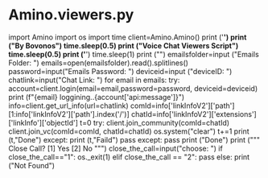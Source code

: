 # Amino.viewers.py
import Amino import os import time client=Amino.Amino() print ('______________________________________________') print ("By Bovonos") time.sleep(0.5) print ("Voice Chat Viewers Script") time.sleep(0.5) print ('______________________________________________') time.sleep(1) print ("") emailsfolder=input ("Emails Folder:  ") emails=open(emailsfolder).read().splitlines() password=input("Emails Password:  ") deviceid=input ("deviceID: ") chatlink=input("Chat Link: ") for email in emails:     try:         account=client.login(email=email,password=password, deviceid=deviceid)         print (f"{email} loggining..{account['api:message']}")         info=client.get_url_info(url=chatlink)         comId=info['linkInfoV2']['path'][1:info['linkInfoV2']['path'].index('/')]         chatId=info['linkInfoV2']['extensions']['linkInfo']['objectId']         t=0         try:             client.join_community(comId=chatId)             client.join_vc(comId=comId, chatId=chatId)             os.system("clear")             t+=1             print (t,"Done")         except:             print (t,"Faild")             pass     except:         pass print ("Done") print (""" Close Call?  [1] Yes  [2] No  """)  close_the_call=input("choose: ") if close_the_call=="1":     os._exit(1) elif close_the_call == "2":     pass else:     print ("Not Found")
